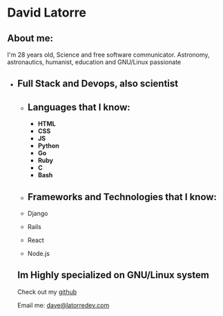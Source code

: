 # David Latorre

## About me:

I'm 28 years old, Science and free software communicator. Astronomy, astronautics, humanist, education and GNU/Linux passionate

 * ## Full Stack and Devops, also scientist

    * ## Languages that I know:

        * **HTML**
        * **CSS**
        * **JS**
        * **Python**
        * **Go**
        * **Ruby**
        * **C**
        * **Bash**

    * ## Frameworks and Technologies that I know:

    * Django
    * Rails
    * React
    * Node.js

    ## Im Highly specialized on GNU/Linux system
    
    Check out my [github](https://github.com/latorredev)

    Email me: dave@latorredev.com
